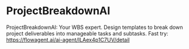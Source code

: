 # ProjectBreakdownAI
ProjectBreakdownAI: Your WBS expert. Design templates to break down project deliverables into manageable tasks and subtasks.
Fast try: https://flowagent.ai/ai-agent/ILAex4p1C7UV/detail
